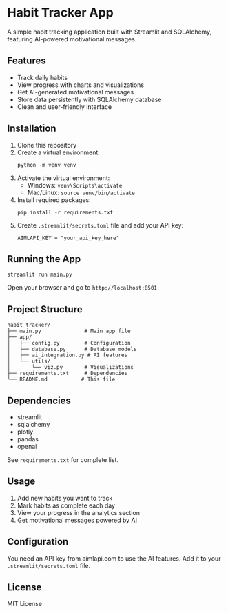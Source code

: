 # Habit Tracker App

A simple habit tracking application built with Streamlit and SQLAlchemy, featuring AI-powered motivational messages.

## Features

- Track daily habits
- View progress with charts and visualizations
- Get AI-generated motivational messages
- Store data persistently with SQLAlchemy database
- Clean and user-friendly interface

## Installation

1. Clone this repository
2. Create a virtual environment:
   ```
   python -m venv venv
   ```
3. Activate the virtual environment:
   - Windows: `venv\Scripts\activate`
   - Mac/Linux: `source venv/bin/activate`
4. Install required packages:
   ```
   pip install -r requirements.txt
   ```
5. Create `.streamlit/secrets.toml` file and add your API key:
   ```
   AIMLAPI_KEY = "your_api_key_here"
   ```

## Running the App

```
streamlit run main.py
```

Open your browser and go to `http://localhost:8501`

## Project Structure

```
habit_tracker/
├── main.py              # Main app file
├── app/
│   ├── config.py        # Configuration
│   ├── database.py      # Database models
│   ├── ai_integration.py # AI features
│   └── utils/
│       └── viz.py       # Visualizations
├── requirements.txt     # Dependencies
└── README.md           # This file
```

## Dependencies

- streamlit
- sqlalchemy
- plotly
- pandas
- openai

See `requirements.txt` for complete list.

## Usage

1. Add new habits you want to track
2. Mark habits as complete each day
3. View your progress in the analytics section
4. Get motivational messages powered by AI

## Configuration

You need an API key from aimlapi.com to use the AI features. Add it to your `.streamlit/secrets.toml` file.

## License

MIT License
